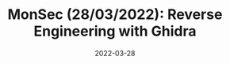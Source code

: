 ---
title: "MonSec (28/03/2022): Reverse Engineering with Ghidra"
date: 2022-03-28
showDateUpdated: false
tags: [MonSec, reversing, Ghidra, C, Go]
externalUrl: https://youtu.be/893L13SxDUg
_build: {render: link}
---